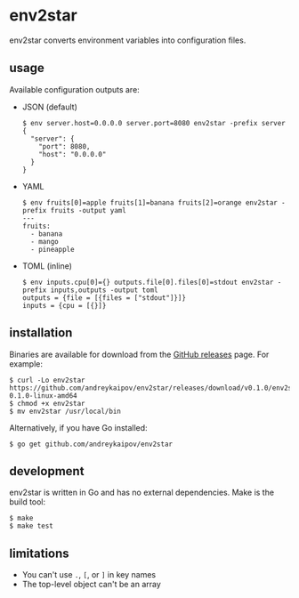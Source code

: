 # env2star

env2star converts environment variables into configuration files.

## usage

Available configuration outputs are:

- JSON (default)

  ```console
  $ env server.host=0.0.0.0 server.port=8080 env2star -prefix server
  {
    "server": {
      "port": 8080,
      "host": "0.0.0.0"
    }
  }
  ```

- YAML
  ```console
  $ env fruits[0]=apple fruits[1]=banana fruits[2]=orange env2star -prefix fruits -output yaml
  ---
  fruits:
    - banana
    - mango
    - pineapple
  ```

- TOML (inline)
  ```console
  $ env inputs.cpu[0]={} outputs.file[0].files[0]=stdout env2star -prefix inputs,outputs -output toml
  outputs = {file = [{files = ["stdout"]}]}
  inputs = {cpu = [{}]}
  ```

## installation

Binaries are available for download from the [GitHub releases](https://github.com/andreykaipov/env2star/releases) page.
For example:

```console
$ curl -Lo env2star https://github.com/andreykaipov/env2star/releases/download/v0.1.0/env2star-0.1.0-linux-amd64
$ chmod +x env2star
$ mv env2star /usr/local/bin
```

Alternatively, if you have Go installed:

```console
$ go get github.com/andreykaipov/env2star
```

## development

env2star is written in Go and has no external dependencies. Make is the build tool:

```console
$ make
$ make test
```

## limitations

- You can't use `.`, `[`, or `]` in key names
- The top-level object can't be an array
